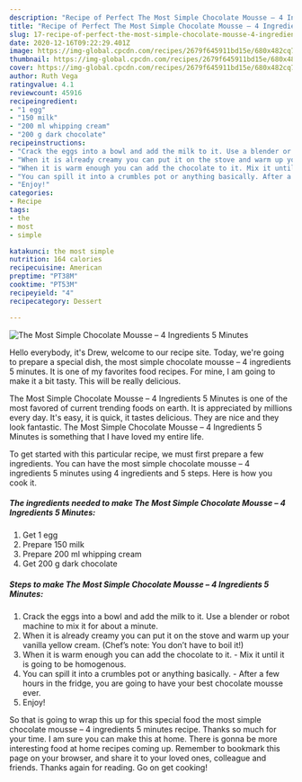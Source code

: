 ```yaml
---
description: "Recipe of Perfect The Most Simple Chocolate Mousse – 4 Ingredients 5 Minutes"
title: "Recipe of Perfect The Most Simple Chocolate Mousse – 4 Ingredients 5 Minutes"
slug: 17-recipe-of-perfect-the-most-simple-chocolate-mousse-4-ingredients-5-minutes
date: 2020-12-16T09:22:29.401Z
image: https://img-global.cpcdn.com/recipes/2679f645911bd15e/680x482cq70/the-most-simple-chocolate-mousse-4-ingredients-5-minutes-recipe-main-photo.jpg
thumbnail: https://img-global.cpcdn.com/recipes/2679f645911bd15e/680x482cq70/the-most-simple-chocolate-mousse-4-ingredients-5-minutes-recipe-main-photo.jpg
cover: https://img-global.cpcdn.com/recipes/2679f645911bd15e/680x482cq70/the-most-simple-chocolate-mousse-4-ingredients-5-minutes-recipe-main-photo.jpg
author: Ruth Vega
ratingvalue: 4.1
reviewcount: 45916
recipeingredient:
- "1 egg"
- "150 milk"
- "200 ml whipping cream"
- "200 g dark chocolate"
recipeinstructions:
- "Crack the eggs into a bowl and add the milk to it. Use a blender or robot machine to mix it for about a minute."
- "When it is already creamy you can put it on the stove and warm up your vanilla yellow cream. (Chef’s note: You don’t have to boil it!)"
- "When it is warm enough you can add the chocolate to it. Mix it until it is going to be homogenous."
- "You can spill it into a crumbles pot or anything basically. After a few hours in the fridge, you are going to have your best chocolate mousse ever."
- "Enjoy!"
categories:
- Recipe
tags:
- the
- most
- simple

katakunci: the most simple 
nutrition: 164 calories
recipecuisine: American
preptime: "PT38M"
cooktime: "PT53M"
recipeyield: "4"
recipecategory: Dessert

---
```



![The Most Simple Chocolate Mousse – 4 Ingredients 5 Minutes](https://img-global.cpcdn.com/recipes/2679f645911bd15e/680x482cq70/the-most-simple-chocolate-mousse-4-ingredients-5-minutes-recipe-main-photo.jpg)

Hello everybody, it's Drew, welcome to our recipe site. Today, we're going to prepare a special dish, the most simple chocolate mousse – 4 ingredients 5 minutes. It is one of my favorites food recipes. For mine, I am going to make it a bit tasty. This will be really delicious.

The Most Simple Chocolate Mousse – 4 Ingredients 5 Minutes is one of the most favored of current trending foods on earth. It is appreciated by millions every day. It's easy, it is quick, it tastes delicious. They are nice and they look fantastic. The Most Simple Chocolate Mousse – 4 Ingredients 5 Minutes is something that I have loved my entire life.




To get started with this particular recipe, we must first prepare a few ingredients. You can have the most simple chocolate mousse – 4 ingredients 5 minutes using 4 ingredients and 5 steps. Here is how you cook it.

<!--inarticleads1-->

##### The ingredients needed to make The Most Simple Chocolate Mousse – 4 Ingredients 5 Minutes:

1. Get 1 egg
1. Prepare 150 milk
1. Prepare 200 ml whipping cream
1. Get 200 g dark chocolate




<!--inarticleads2-->

##### Steps to make The Most Simple Chocolate Mousse – 4 Ingredients 5 Minutes:

1. Crack the eggs into a bowl and add the milk to it. Use a blender or robot machine to mix it for about a minute.
1. When it is already creamy you can put it on the stove and warm up your vanilla yellow cream. (Chef’s note: You don’t have to boil it!)
1. When it is warm enough you can add the chocolate to it. - Mix it until it is going to be homogenous.
1. You can spill it into a crumbles pot or anything basically. - After a few hours in the fridge, you are going to have your best chocolate mousse ever.
1. Enjoy!




So that is going to wrap this up for this special food the most simple chocolate mousse – 4 ingredients 5 minutes recipe. Thanks so much for your time. I am sure you can make this at home. There is gonna be more interesting food at home recipes coming up. Remember to bookmark this page on your browser, and share it to your loved ones, colleague and friends. Thanks again for reading. Go on get cooking!
